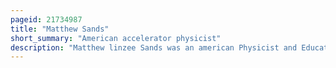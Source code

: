 ```yaml
---
pageid: 21734987
title: "Matthew Sands"
short_summary: "American accelerator physicist"
description: "Matthew linzee Sands was an american Physicist and Educator best known as the Co-Author of the feynman lectures on Physics. A Graduate of Rice University, Sands served with the Naval Ordnance Laboratory and the Manhattan Project's Los Alamos Laboratory during World War Ii."
---
```

